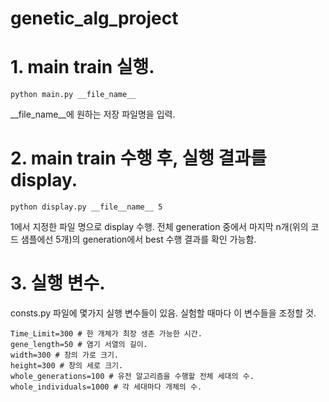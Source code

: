 # genetic_alg_project

# 1. main train 실행.

```
python main.py __file_name__
```

__file_name__에 원하는 저장 파일명을 입력.

# 2. main train 수행 후, 실행 결과를 display.

```
python display.py __file__name__ 5
```
1에서 지정한 파일 명으로 display 수행. 전체 generation 중에서 마지막 n개(위의 코드 샘플에선 5개)의 generation에서 best 수행 결과를 확인 가능함.

# 3. 실행 변수.

consts.py 파일에 몇가지 실행 변수들이 있음. 실험할 때마다 이 변수들을 조정할 것.
```
Time_Limit=300 # 한 개체가 최장 생존 가능한 시간.
gene_length=50 # 염기 서열의 길이.
width=300 # 창의 가로 크기.
height=300 # 창의 세로 크기.
whole_generations=100 # 유전 알고리즘을 수행할 전체 세대의 수.
whole_individuals=1000 # 각 세대마다 개체의 수.
```
